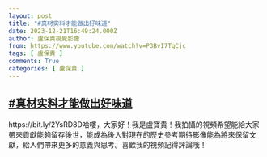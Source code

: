 ```yaml
---
layout: post
title: "#真材实料才能做出好味道"
date: 2023-12-21T16:49:24.000Z
author: 盧保貴視覺影像
from: https://www.youtube.com/watch?v=P3BvI7TqCjc
tags: [ 盧保貴 ]
comments: True
categories: [ 盧保貴 ]
---
```

<!--1703177364000-->
[#真材实料才能做出好味道](https://www.youtube.com/watch?v=P3BvI7TqCjc)
------

<div>
https://bit.ly/2YsRD8D哈嘍，大家好！我是盧寶貴！我拍攝的視頻希望能給大家帶來貢獻能夠留存後世，能成為後人對現在的歷史參考期待影像能為將來保留文獻，給人們帶來更多的意義與思考。喜歡我的視頻記得評論哦！
</div>
